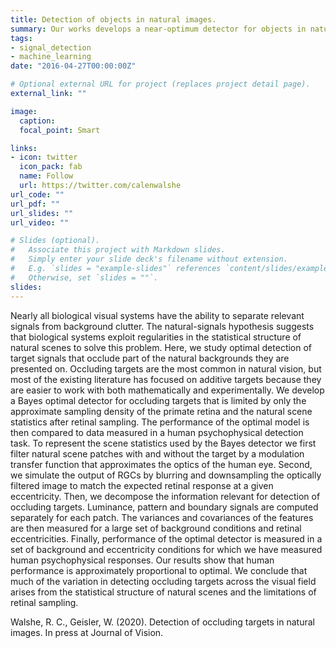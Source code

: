 ```yaml
---
title: Detection of objects in natural images. 
summary: Our works develops a near-optimum detector for objects in natural images. Through experiments we learn the image features used by human observers to solve some object detection tasks.
tags:
- signal_detection
- machine_learning
date: "2016-04-27T00:00:00Z"

# Optional external URL for project (replaces project detail page).
external_link: ""

image:
  caption:
  focal_point: Smart

links:
- icon: twitter
  icon_pack: fab
  name: Follow
  url: https://twitter.com/calenwalshe
url_code: ""
url_pdf: ""
url_slides: ""
url_video: ""

# Slides (optional).
#   Associate this project with Markdown slides.
#   Simply enter your slide deck's filename without extension.
#   E.g. `slides = "example-slides"` references `content/slides/example-slides.md`.
#   Otherwise, set `slides = ""`.
slides:
---
```


Nearly all biological visual systems have the ability to separate relevant signals from background clutter. The natural-signals hypothesis suggests that biological systems exploit regularities in the statistical structure of natural scenes to solve this problem. Here, we study optimal detection of target signals that occlude part of the natural backgrounds they are presented on. Occluding targets are the most common in natural vision, but most of the existing literature has focused on additive targets because they are easier to work with both mathematically and experimentally. We develop a Bayes optimal detector for occluding targets that is limited by only the approximate sampling density of the primate retina and the natural scene statistics after retinal sampling. The performance of the optimal model is then compared to data measured in a human psychophysical detection task. To represent the scene statistics used by the Bayes detector we first filter natural scene patches with and without the target by a modulation transfer function that approximates the optics of the human eye. Second, we simulate the output of RGCs by blurring and downsampling the optically filtered image to match the expected retinal response at a given eccentricity. Then, we decompose the information relevant for detection of occluding targets. Luminance, pattern and boundary signals are computed separately for each patch. The variances and covariances of the features are then measured for a large set of background conditions and retinal eccentricities. Finally, performance of the optimal detector is measured in a set of background and eccentricity conditions for which we have measured human psychophysical responses. Our results show that human performance is approximately proportional to optimal. We conclude that much of the variation in detecting occluding targets across the visual field arises from the statistical structure of natural scenes and the limitations of retinal sampling.

Walshe, R. C., Geisler, W. (2020). Detection of occluding targets in natural images. In press at Journal of Vision.
